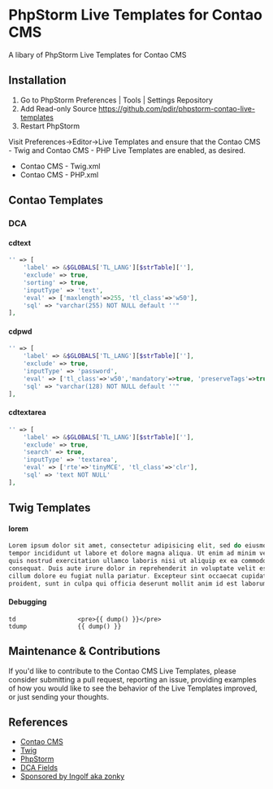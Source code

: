 # PhpStorm Live Templates for Contao CMS

A libary of PhpStorm Live Templates for Contao CMS

## Installation

1. Go to PhpStorm Preferences | Tools | Settings Repository
2. Add Read-only Source https://github.com/pdir/phpstorm-contao-live-templates
3. Restart PhpStorm

Visit Preferences->Editor->Live Templates and ensure that the Contao CMS - Twig and Contao CMS - PHP Live Templates are enabled, as desired.

- Contao CMS - Twig.xml
- Contao CMS - PHP.xml

## Contao Templates

### DCA

#### cdtext

```php
'' => [
    'label' => &$GLOBALS['TL_LANG'][$strTable][''],
    'exclude' => true,
    'sorting' => true,
    'inputType' => 'text',
    'eval' => ['maxlength'=>255, 'tl_class'=>'w50'],
    'sql' => "varchar(255) NOT NULL default ''"
],
```

#### cdpwd

```php
'' => [
    'label' => &$GLOBALS['TL_LANG'][$strTable][''],
    'exclude' => true,
    'inputType' => 'password',
    'eval' => ['tl_class'=>'w50','mandatory'=>true, 'preserveTags'=>true, 'minlength'=>\Contao\Config::get('minPasswordLength')],
    'sql' => "varchar(128) NOT NULL default ''"
],
```

#### cdtextarea

```php
'' => [
    'label' => &$GLOBALS['TL_LANG'][$strTable][''],
    'exclude' => true,
    'search' => true,
    'inputType' => 'textarea',
    'eval' => ['rte'=>'tinyMCE', 'tl_class'=>'clr'],
    'sql' => 'text NOT NULL'
],
```

## Twig Templates

#### lorem

```php
Lorem ipsum dolor sit amet, consectetur adipisicing elit, sed do eiusmod
tempor incididunt ut labore et dolore magna aliqua. Ut enim ad minim veniam,
quis nostrud exercitation ullamco laboris nisi ut aliquip ex ea commodo
consequat. Duis aute irure dolor in reprehenderit in voluptate velit esse
cillum dolore eu fugiat nulla pariatur. Excepteur sint occaecat cupidatat non
proident, sunt in culpa qui officia deserunt mollit anim id est laborum.
```

#### Debugging

    td                 <pre>{{ dump() }}</pre>
    tdump              {{ dump() }}

## Maintenance & Contributions
If you'd like to contribute to the Contao CMS Live Templates, please consider submitting a pull request, reporting an issue, providing examples of how you would like to see the behavior of the Live Templates improved, or just sending your thoughts.

## References

- [Contao CMS](contao.org)
- [Twig](http://www.twig-project.org/)
- [PhpStorm](https://www.jetbrains.com/phpstorm/)
- [DCA Fields](https://easysolutionsit.de/artikel/vorlagen-f%C3%BCr-dca-felder.html)
- [Sponsored by Ingolf aka zonky](http://e-spin.de/)
